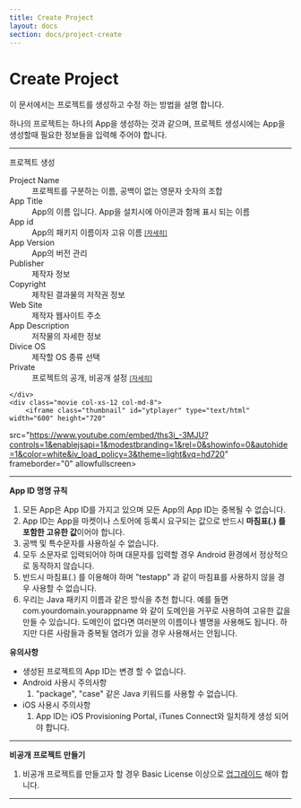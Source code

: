 ```yaml
---
title: Create Project
layout: docs
section: docs/project-create
---
```


Create Project
===================

이 문서에서는 프로젝트를 생성하고 수정 하는 방법을 설명 합니다.

하나의 프로젝트는 하나의 App을 생성하는 것과 같으며, 프로젝트 생성시에는 App을 생성할때 필요한 정보들을 입력해 주어야 합니다.

<hr/>
<div class="space33"></div>

<div class="title row">
	프로젝트 생성
</div>
<div class="explain row">
	<div class="detail col-xs-12 col-md-4">
		<dl>
			<dt>Project Name</dt>
			<dd>프로젝트를 구분하는 이름, 공백이 없는 영문자 숫자의 조합</dd>
			<dt>App Title</dt>
			<dd>App의 이름 입니다. App을 설치시에 아이콘과 함께 표시 되는 이름</dd>
			<dt>App id</dt>
			<dd>App의 패키지 이름이자 고유 이름 <small><a href="#appid">[자세히]</a></small></dd>
			<dt>App Version</dt>
			<dd>App의 버전 관리</dd>
			<dt>Publisher</dt>
			<dd>제작자 정보</dd>
			<dt>Copyright</dt>
			<dd>제작된 결과물의 저작권 정보</dd>
			<dt>Web Site</dt>
			<dd>제작자 웹사이트 주소</dd>
			<dt>App Description</dt>
			<dd>저작물의 자세한 정보</dd>
			<dt>Divice OS</dt>
			<dd>제작할 OS 종류 선택</dd>
			<dt>Private</dt>
			<dd>프로젝트의 공개, 비공개 설정 <small><a href="#private">[자세히]</a></small></dd>
		</dl>

	</div>
	<div class="movie col-xs-12 col-md-8">
		<iframe class="thumbnail" id="ytplayer" type="text/html" width="600" height="720"
src="https://www.youtube.com/embed/ths3i_-3MJU?controls=1&enablejsapi=1&modestbranding=1&rel=0&showinfo=0&autohide=1&color=white&iv_load_policy=3&theme=light&vq=hd720"
frameborder="0" allowfullscreen></iframe>
	</div>
</div>

<div class="space11"></div>
<hr/>
<div class="space11"></div>

<strong id="appid">App ID 명명 규칙</strong>

1. 모든 App은 App ID를 가지고 있으며 모든 App의 App ID는 중복될 수 없습니다.
1. App ID는 App을 마켓이나 스토어에 등록시 요구되는 값으로 반드시 <strong>마침표(.) 를 포함한 고유한 값</strong>이어야 합니다.
1. 공백 및 특수문자를 사용하실 수 없습니다.
1. 모두 소문자로 입력되어야 하며 대문자를 입력할 경우 Android 환경에서 정상적으로 동작하지 않습니다.
1. 반드시 마침표(.) 를 이용해야 하며 "testapp" 과 같이 마침표를 사용하지 않을 경우 사용할 수 없습니다.
1. 우리는 Java 패키지 이름과 같은 방식을 추천 합니다. 예를 들면 com.yourdomain.yourappname 와 같이 도메인을 거꾸로 사용하여 고유한 값을 만들 수 있습니다. 도메인이 없다면 여러분의 이름이나 별명을 사용해도 됩니다. 하지만 다른 사람들과 중복될 염려가 있을 경우 사용해서는 안됩니다.

<strong>유의사항</strong>

- 생성된 프로젝트의 App ID는 변경 할 수 없습니다.
- Android 사용시 주의사항
	1. "package", "case" 같은 Java 키워드를 사용할 수 없습니다.
- iOS 사용시 주의사항
	1. App ID는 iOS Provisioning Portal, iTunes Connect와 일치하게 생성 되어야 합니다.

<div class="space11"></div>
<hr/>
<div class="space11"></div>

<strong id="private">비공개 프로젝트 만들기</strong>

1. 비공개 프로젝트를 만들고자 할 경우 Basic License 이상으로 <a href="/myAccount/billLicense?active=22">업그레이드</a> 해야 합니다.

<div class="space11"></div>
<hr/>
<div class="space11"></div>